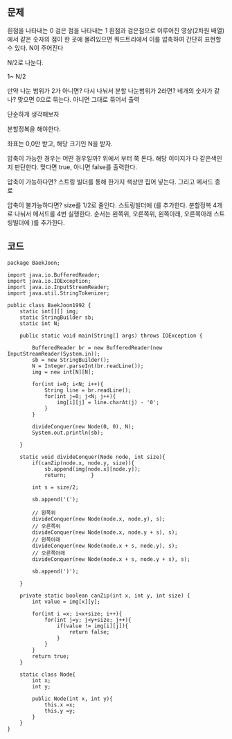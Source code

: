## 문제

흰점을 나타내는 0
검은 점을 나타내는 1
흰점과 검은점으로 이루어진 영상(2차원 배열)에서 같은 숫자의 점이 한 곳에 몰려있으면 쿼드트리에서 이를 압축하여 간단히 표현할 수 있다.
N이 주어진다

N/2로 나눈다.

1~ N/2

만약 나눈 범위가 2가 아니면?
	다시 나눠서 분할
나눈범위가 2라면?
	네개의 숫자가 같나?
		맞으면 0으로 묶는다.
	아니면 그대로 묶어서 출력

단순하게 생각해보자

분할정복을 해야한다.

좌표는 0,0만 받고, 해당 크기인 N을 받자.

압축이 가능한 경우는 어떤 경우일까?
위에서 부터 쭉 돈다.
해당 이미지가 다 같은색인지 판단한다.
맞다면 true, 아니면 false를 출력한다.


압축이 가능하다면?
	스트링 빌더를 통해 한가지 색상만 집어 넣는다.
	그리고 메서드 종료

압축이 불가능하다면?
	size를 1/2로 줄인다.
	스트링빌더에 (를 추가한다.
	분할정복
		4개로 나눠서 메서드를 4번 실행한다.
		순서는 왼쪽위, 오른쪽위, 왼쪽아래, 오른쪽아래
	스트링빌더에 )를 추가한다.

## 코드

```
package BaekJoon;  
  
import java.io.BufferedReader;  
import java.io.IOException;  
import java.io.InputStreamReader;  
import java.util.StringTokenizer;  
  
public class BaekJoon1992 {  
    static int[][] img;  
    static StringBuilder sb;  
    static int N;  
  
    public static void main(String[] args) throws IOException {  
  
        BufferedReader br = new BufferedReader(new InputStreamReader(System.in));  
        sb = new StringBuilder();  
        N = Integer.parseInt(br.readLine());  
        img = new int[N][N];  
  
        for(int i=0; i<N; i++){  
            String line = br.readLine();  
            for(int j=0; j<N; j++){  
                img[i][j] = line.charAt(j) - '0';  
            }  
        }  
  
        divideConquer(new Node(0, 0), N);  
        System.out.println(sb);  
  
    }  
  
    static void divideConquer(Node node, int size){  
        if(canZip(node.x, node.y, size)){  
            sb.append(img[node.x][node.y]);  
            return;        }  
  
        int s = size/2;  
  
        sb.append('(');  
  
        // 왼쪽위  
        divideConquer(new Node(node.x, node.y), s);  
        // 오른쪽위  
        divideConquer(new Node(node.x, node.y + s), s);  
        // 왼쪽아래  
        divideConquer(new Node(node.x + s, node.y), s);  
        // 오른쪽아래  
        divideConquer(new Node(node.x + s, node.y + s), s);  
  
        sb.append(')');  
  
    }  
  
    private static boolean canZip(int x, int y, int size) {  
        int value = img[x][y];  
  
        for(int i =x; i<x+size; i++){  
            for(int j=y; j<y+size; j++){  
                if(value != img[i][j]){  
                    return false;  
                }  
            }  
        }  
        return true;  
    }  
  
    static class Node{  
        int x;  
        int y;  
  
        public Node(int x, int y){  
            this.x =x;  
            this.y =y;  
        }  
    }  
}
```